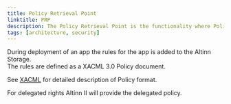 ```yaml
---
title: Policy Retrieval Point
linktitle: PRP
description: The Policy Retrieval Point is the functionality where Policy Decision Point (PDP) can retrieve the rules defined for a app resource.
tags: [architecture, security]
---
```


During deployment of an app the rules for the app is added to the Altinn Storage.  
The rules are defined as a XACML 3.0 Policy document.

See [XACML](../xacml) for detailed description of Policy format.

For delegated rights Altinn II will provide the delegated policy.
